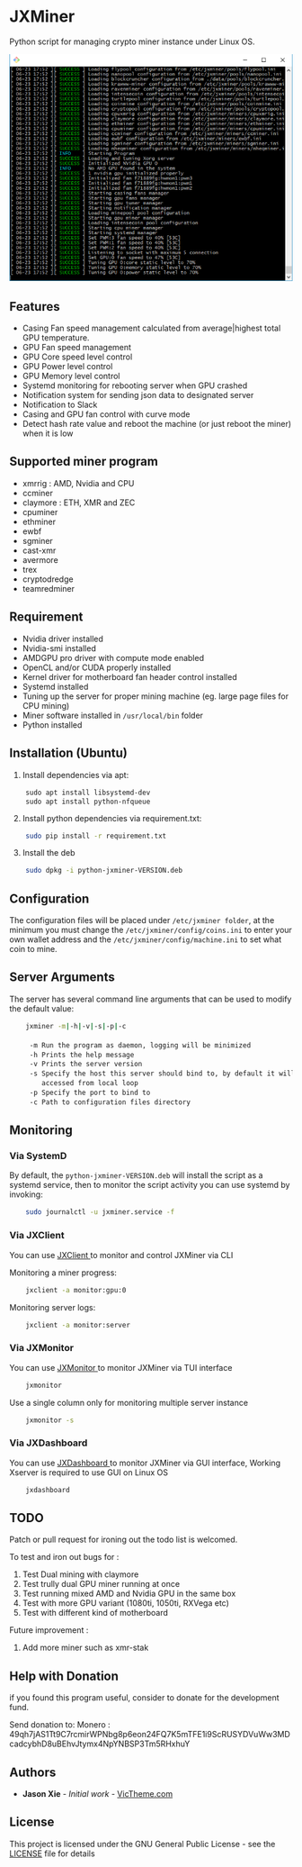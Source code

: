 # JXMiner

Python script for managing crypto miner instance under Linux OS.

![Alt text](docs/jxminer.png?raw=true "JXMiner Screenshot")

## Features
- Casing Fan speed management calculated from average|highest total GPU temperature.
- GPU Fan speed management
- GPU Core speed level control
- GPU Power level control
- GPU Memory level control
- Systemd monitoring for rebooting server when GPU crashed
- Notification system for sending json data to designated server
- Notification to Slack
- Casing and GPU fan control with curve mode
- Detect hash rate value and reboot the machine (or just reboot the miner) when it is low


## Supported miner program
- xmrrig : AMD, Nvidia and CPU
- ccminer
- claymore : ETH, XMR and ZEC
- cpuminer
- ethminer
- ewbf
- sgminer
- cast-xmr
- avermore
- trex
- cryptodredge
- teamredminer


## Requirement
- Nvidia driver installed
- Nvidia-smi installed
- AMDGPU pro driver with compute mode enabled
- OpenCL and/or CUDA properly installed
- Kernel driver for motherboard fan header control installed
- Systemd installed
- Tuning up the server for proper mining machine (eg. large page files for CPU mining)
- Miner software installed in `/usr/local/bin` folder
- Python installed



## Installation (Ubuntu)
1. Install dependencies via apt:
```ubuntu
    sudo apt install libsystemd-dev
    sudo apt install python-nfqueue
```
        
2. Install python dependencies via requirement.txt:
```bash
    sudo pip install -r requirement.txt  
```
    
3. Install the deb
```bash
    sudo dpkg -i python-jxminer-VERSION.deb
```
    


## Configuration
The configuration files will be placed under `/etc/jxminer folder`, at the minimum you must change
the `/etc/jxminer/config/coins.ini` to enter your own wallet address and the `/etc/jxminer/config/machine.ini`
to set what coin to mine.




## Server Arguments
The server has several command line arguments that can be used to modify the default value:

```bash
    jxminer -m|-h|-v|-s|-p|-c

     -m Run the program as daemon, logging will be minimized
     -h Prints the help message
     -v Prints the server version
     -s Specify the host this server should bind to, by default it will bind to 127.0.0.1 which can only be 
        accessed from local loop
     -p Specify the port to bind to
     -c Path to configuration files directory
```


## Monitoring

### Via SystemD
By default, the `python-jxminer-VERSION.deb` will install the script as a systemd service, then to monitor the script activity
you can use systemd by invoking:

```bash
    sudo journalctl -u jxminer.service -f
```


### Via JXClient
You can use [ JXClient ](https://github.com/duckzland/jxclient) to monitor and control JXMiner via CLI

Monitoring a miner progress:
```bash
    jxclient -a monitor:gpu:0
```

Monitoring server logs:
```bash
    jxclient -a monitor:server
```


### Via JXMonitor
You can use [ JXMonitor ](https://github.com/duckzland/jxmonitor) to monitor JXMiner via TUI interface

```bash
    jxmonitor 
```

Use a single column only for monitoring multiple server instance
```bash
    jxmonitor -s
```

### Via JXDashboard
You can use [ JXDashboard ](https://github.com/duckzland/jxdashboard) to monitor JXMiner via GUI interface, Working Xserver is required to use GUI on Linux OS

```bash
    jxdashboard
```


## TODO
Patch or pull request for ironing out the todo list is welcomed.

To test and iron out bugs for :
1. Test Dual mining with claymore
2. Test trully dual GPU miner running at once
3. Test running mixed AMD and Nvidia GPU in the same box
4. Test with more GPU variant (1080ti, 1050ti, RXVega etc)
5. Test with different kind of motherboard

Future improvement :
1. Add more miner such as xmr-stak



## Help with Donation
if you found this program useful, consider to donate for the development fund.

Send donation to:
Monero : 49qh7jAS1Tt9C7rcmirWPNbg8p6eon24FQ7K5mTFE1i9ScRUSYDVuWw3MDcadcybhD8uBEhvJtymx4NpYNBSP3Tm5RHxhuY



## Authors

* **Jason Xie** - *Initial work* - [VicTheme.com](https://victheme.com)



## License

This project is licensed under the GNU General Public License - see the [LICENSE](LICENSE) file for details

